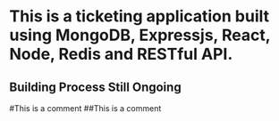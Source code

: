 # This is a ticketing application built using MongoDB, Expressjs, React, Node, Redis and RESTful API.  
## Building Process Still Ongoing 
<!-- This is a comment -->
#This is a comment
##This is a comment
